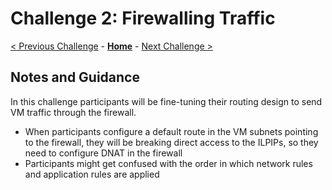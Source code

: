 # Challenge 2: Firewalling Traffic

[< Previous Challenge](./01-HubNSpoke-basic.md) - **[Home](README.md)** - [Next Challenge >](./03-Asymmetric.md)

## Notes and Guidance

In this challenge participants will be fine-tuning their routing design to send VM traffic through the firewall.

* When participants configure a default route in the VM subnets pointing to the firewall, they will be breaking direct access to the ILPIPs, so they need to configure DNAT in the firewall
* Participants might get confused with the order in which network rules and application rules are applied
